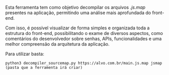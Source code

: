 Esta ferramenta tem como objetivo decompilar os arquivos _.js.map_ presentes na aplicação, permitindo uma análise mais aprofundada do front-end.

Com isso, é possível visualizar de forma simples e organizada toda a estrutura do front-end, possibilitando o exame de diversos aspectos, como comentários do desenvolvedor sobre senhas, APIs, funcionalidades e uma melhor compreensão da arquitetura da aplicação.

Para utilizar basta:

`python3 decompiler_sourcemap.py https://alvo.com.br/main.js.map jsmap (pasta que a ferramenta irá criar)`